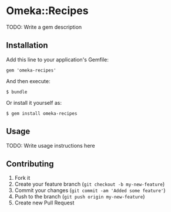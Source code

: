 # Omeka::Recipes

TODO: Write a gem description

## Installation

Add this line to your application's Gemfile:

    gem 'omeka-recipes'

And then execute:

    $ bundle

Or install it yourself as:

    $ gem install omeka-recipes

## Usage

TODO: Write usage instructions here

## Contributing

1. Fork it
2. Create your feature branch (`git checkout -b my-new-feature`)
3. Commit your changes (`git commit -am 'Added some feature'`)
4. Push to the branch (`git push origin my-new-feature`)
5. Create new Pull Request
